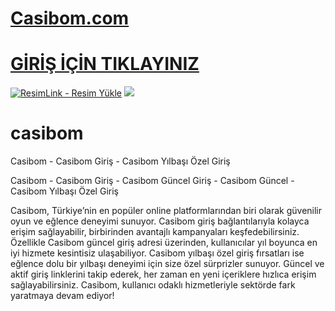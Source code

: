 #  <a href="https://casíbom844.com/">Casibom.com</a>

#  <a href="https://casíbom844.com/">GİRİŞ İÇİN TIKLAYINIZ</a>

<meta charset="UTF-8">
    <meta name="viewport" content="width=device-width, initial-scale=1.0">
</head>
<body>

<a href="https://casíbom844.com/" title="ResimLink - Resim Yükle"><img src="https://r.resimlink.com/o_V7IJr.jpg" title="ResimLink - Resim Yükle" alt="ResimLink - Resim Yükle"></a>
<a href="https://casíbom844.com/">
    <img src="https://r.resimlink.com/o_V7IJr.jpg" />
</a>
</a>


# casibom
Casibom - Casibom Giriş - Casibom Yılbaşı Özel Giriş

Casibom - Casibom Giriş - Casibom Güncel Giriş - Casibom Güncel - Casibom Yılbaşı Özel Giriş

Casibom, Türkiye’nin en popüler online platformlarından biri olarak güvenilir oyun ve eğlence deneyimi sunuyor. Casibom giriş bağlantılarıyla kolayca erişim sağlayabilir, birbirinden avantajlı kampanyaları keşfedebilirsiniz. Özellikle Casibom güncel giriş adresi üzerinden, kullanıcılar yıl boyunca en iyi hizmete kesintisiz ulaşabiliyor. Casibom yılbaşı özel giriş fırsatları ise eğlence dolu bir yılbaşı deneyimi için size özel sürprizler sunuyor. Güncel ve aktif giriş linklerini takip ederek, her zaman en yeni içeriklere hızlıca erişim sağlayabilirsiniz. Casibom, kullanıcı odaklı hizmetleriyle sektörde fark yaratmaya devam ediyor!
